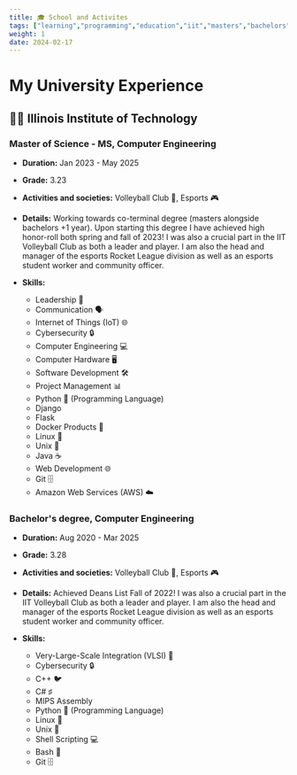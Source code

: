 ```yaml
---
title: 🎓 School and Activites
tags: ["learning","programming","education","iit","masters","bachelors"]
weight: 1
date: 2024-02-17
---
```

# My University Experience

## 👨‍🎓 Illinois Institute of Technology

### Master of Science - MS, Computer Engineering

- **Duration:** Jan 2023 - May 2025
- **Grade:** 3.23
- **Activities and societies:** Volleyball Club 🏐, Esports 🎮
- **Details:** Working towards co-terminal degree (masters alongside bachelors +1 year). Upon starting this degree I have achieved high honor-roll both spring and fall of 2023! I was also a crucial part in the IIT Volleyball Club as both a leader and player. I am also the head and manager of the esports Rocket League division as well as an esports student worker and community officer.

- **Skills:**
  - Leadership 💼
  - Communication 🗣️
  - Internet of Things (IoT) 🌐
  - Cybersecurity 🔒
  - Computer Engineering 💻
  - Computer Hardware 🖥️
  - Software Development 🛠️
  - Project Management 📊
  - Python 🐍 (Programming Language)
  - Django
  - Flask
  - Docker Products 🐳
  - Linux 🐧
  - Unix 🐚
  - Java ☕
  - Web Development 🌐
  - Git 🗄️
  - Amazon Web Services (AWS) ☁️

### Bachelor's degree, Computer Engineering

- **Duration:** Aug 2020 - Mar 2025
- **Grade:** 3.28
- **Activities and societies:** Volleyball Club 🏐, Esports 🎮
- **Details:** Achieved Deans List Fall of 2022! I was also a crucial part in the IIT Volleyball Club as both a leader and player. I am also the head and manager of the esports Rocket League division as well as an esports student worker and community officer.

- **Skills:**
  - Very-Large-Scale Integration (VLSI) 💾
  - Cybersecurity 🔒
  - C++ 🐦
  - C# ♯
  - MIPS Assembly
  - Python 🐍 (Programming Language)
  - Linux 🐧
  - Unix 🐚
  - Shell Scripting 💻
  - Bash 🐚
  - Git 🗄️
